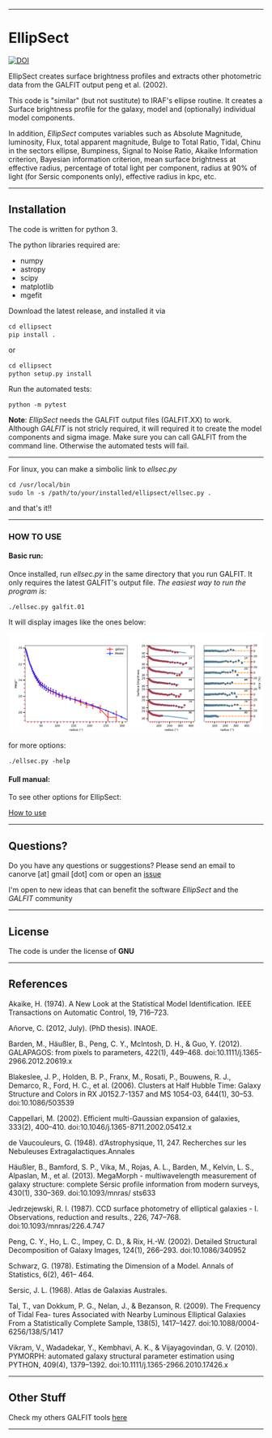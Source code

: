 ___

# **EllipSect**

[![DOI](https://zenodo.org/badge/282223217.svg)](https://zenodo.org/badge/latestdoi/282223217)

EllipSect creates surface brightness profiles and extracts 
other photometric data from the GALFIT output peng et al. (2002). 



This code is "similar" (but not sustitute) to IRAF's ellipse routine. It 
creates a Surface brightness profile for the galaxy, model and (optionally) 
individual model components.

In addition, *EllipSect* computes variables such as Absolute Magnitude, 
luminosity, Flux, total apparent magnitude, Bulge to Total Ratio, Tidal, Chinu
in the sectors ellipse, Bumpiness, Signal to Noise Ratio, Akaike Information criterion, 
Bayesian information criterion, mean surface brightness at effective radius, percentage 
of total light per component, radius at 90% of light (for Sersic components only), 
effective radius in kpc, etc.  

___

## **Installation**

The code is written for python 3.

The python libraries required are:

- numpy
- astropy
- scipy
- matplotlib
- mgefit

Download the latest release, and installed it via

```
cd ellipsect
pip install . 
```

or 

```
cd ellipsect
python setup.py install
```

Run the automated tests:

```
python -m pytest 
```

**Note**: *EllipSect* needs the GALFIT output files (GALFIT.XX) to work.
Although *GALFIT* is not stricly required, it will required it 
to create the model components and sigma image. Make 
sure you can call GALFIT from the command line. Otherwise 
the automated tests will fail.

___
For linux, you can make a simbolic link to *ellsec.py*

```
cd /usr/local/bin
sudo ln -s /path/to/your/installed/ellipsect/ellsec.py .
```

and that's it!!

___

### **HOW TO USE**

#### **Basic run:**

Once installed, run *ellsec.py* in the same directory 
that you run GALFIT. It only requires the latest GALFIT's 
output file. *The easiest way to run the program is:*

```
./ellsec.py galfit.01
```

It will display images like the ones below:

   ![A85 ](img/A85.def.png)

for more options:

```
./ellsec.py -help 
```


#### **Full manual:**

To see other options for EllipSect:

   [How to use](docs/howto.md)

___

## **Questions?**

Do you have any questions or suggestions?
Please send an email to canorve [at] gmail [dot] com 
or open an [issue](https://github.com/canorve/EllipSect/issues)

I'm open to new ideas that can benefit the 
software *EllipSect* and the *GALFIT* community

___

## **License**

The code is under the license of **GNU**

___

## **References**



Akaike, H. (1974). A New Look at the Statistical Model Identification. IEEE Transactions on
Automatic Control, 19, 716–723.

Añorve, C. (2012, July). (PhD thesis). INAOE.

Barden, M., Häußler, B., Peng, C. Y., McIntosh, D. H., & Guo, Y. (2012). GALAPAGOS:
from pixels to parameters, 422(1), 449–468. doi:10.1111/j.1365-2966.2012.20619.x

Blakeslee, J. P., Holden, B. P., Franx, M., Rosati, P., Bouwens, R. J., Demarco, R., Ford,
H. C., et al. (2006). Clusters at Half Hubble Time: Galaxy Structure and Colors in RX
J0152.7-1357 and MS 1054-03, 644(1), 30–53. doi:10.1086/503539

Cappellari, M. (2002). Efficient multi-Gaussian expansion of galaxies, 333(2), 400–410.
doi:10.1046/j.1365-8711.2002.05412.x

de Vaucouleurs, G. (1948). d’Astrophysique, 11, 247. Recherches sur les Nebuleuses Extragalactiques.Annales

Häußler, B., Bamford, S. P., Vika, M., Rojas, A. L., Barden, M., Kelvin, L. S., Alpaslan, M.,
et al. (2013). MegaMorph - multiwavelength measurement of galaxy structure: complete
Sérsic profile information from modern surveys, 430(1), 330–369. doi:10.1093/mnras/
sts633

Jedrzejewski, R. I. (1987). CCD surface photometry of elliptical galaxies - I. Observations,
reduction and results., 226, 747–768. doi:10.1093/mnras/226.4.747

Peng, C. Y., Ho, L. C., Impey, C. D., & Rix, H.-W. (2002). Detailed Structural Decomposition
of Galaxy Images, 124(1), 266–293. doi:10.1086/340952

Schwarz, G. (1978). Estimating the Dimension of a Model. Annals of Statistics, 6(2), 461–
464.

Sersic, J. L. (1968). Atlas de Galaxias Australes.

Tal, T., van Dokkum, P. G., Nelan, J., & Bezanson, R. (2009). The Frequency of Tidal Fea-
tures Associated with Nearby Luminous Elliptical Galaxies From a Statistically Complete Sample, 138(5), 1417–1427. doi:10.1088/0004-6256/138/5/1417

Vikram, V., Wadadekar, Y., Kembhavi, A. K., & Vijayagovindan, G. V. (2010). PYMORPH:
automated galaxy structural parameter estimation using PYTHON, 409(4), 1379–1392.
doi:10.1111/j.1365-2966.2010.17426.x
___

## **Other Stuff**

Check my others GALFIT tools [here](https://github.com/canorve/GALFITools)

___
